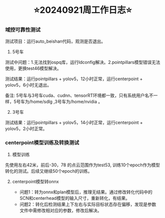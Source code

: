 # <div align='center'> ⭐20240921周工作日志⭐ </div>

### 域控可靠性测试

测试项目：运行auto_beishan代码，观测是否退出。

1. 5号车

测试中问题：1.无法找到ospq库，运行ldconfig解决。2.pointpillars模型错误无法使用，更换test46模型解决。

测试结果：运行pointpillars + yolov5，12小时正常，运行centerpoint + yolov5，6小时无退出。

备注: 5号车与3号车cuda、cudnn、tensorRT环境都一致，只有系统用户名不一样，5号车为/home/sdlg ,3号车为/home/nvidia 。

2. 3号车

测试结果：运行pointpillars + yolov5，14小时正常，运行centerpoint + yolov5，2小时正常。

### centerpoint模型训练及转换测试

1. 模型训练

先使用左右42米，前后-30，78 的点云范围作为test53, 训练10个epoch作为模型转化的测试。后续又继续50个epoch的训练。

2. centerpoint模型转onnx

    - 问题1：转为onnx和plan模型后，推理无结果。通过修改转化代码中的SCN和centerhead模型的输入尺寸，重新转化，有结果。
    - 问题2：转化后检测结果上下左右与实际目标状态存在偏移，发现是参数文件中需修改相对应的参数，修改后解决。



